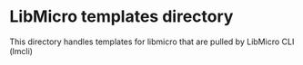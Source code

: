 # LibMicro templates directory

This directory handles templates for libmicro that are pulled by LibMicro CLI (lmcli)
